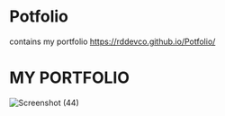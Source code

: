 # Potfolio
contains my portfolio
https://rddevco.github.io/Potfolio/
# MY PORTFOLIO 
![Screenshot (44)](https://github.com/user-attachments/assets/4e8f6301-d40c-41f0-b866-68c30bf35e30)
